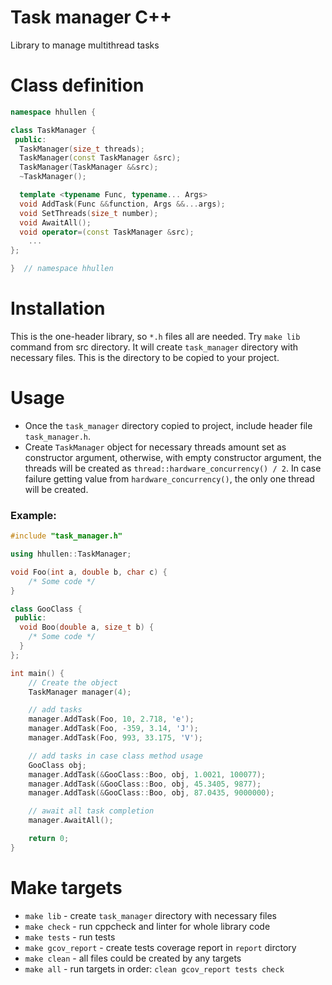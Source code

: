 # Task manager C++

Library to manage multithread tasks

# Class definition
```c++
namespace hhullen {

class TaskManager {
 public:
  TaskManager(size_t threads);
  TaskManager(const TaskManager &src);
  TaskManager(TaskManager &&src);
  ~TaskManager();

  template <typename Func, typename... Args>
  void AddTask(Func &&function, Args &&...args);
  void SetThreads(size_t number);
  void AwaitAll();
  void operator=(const TaskManager &src);
    ...
};

}  // namespace hhullen
```

# Installation
This is the one-header library, so `*.h` files all are needed. Try `make lib` command from src directory. It will create `task_manager` directory with necessary files. This is the directory to be copied to your project.

# Usage
- Once the `task_manager` directory copied to project, include header file `task_manager.h`.  
- Create `TaskManager` object for necessary threads amount set as constructor argument, otherwise, with empty constructor argument, the threads will be created as `thread::hardware_concurrency() / 2`. In case failure getting value from `hardware_concurrency()`, the only one thread will be created.
### Example:
```c++
#include "task_manager.h"

using hhullen::TaskManager;

void Foo(int a, double b, char c) {
    /* Some code */
}

class GooClass {
 public:
  void Boo(double a, size_t b) {
    /* Some code */
  }
};

int main() {
    // Create the object
    TaskManager manager(4);

    // add tasks
    manager.AddTask(Foo, 10, 2.718, 'e');
    manager.AddTask(Foo, -359, 3.14, 'J');
    manager.AddTask(Foo, 993, 33.175, 'V');

    // add tasks in case class method usage
    GooClass obj;
    manager.AddTask(&GooClass::Boo, obj, 1.0021, 100077);
    manager.AddTask(&GooClass::Boo, obj, 45.3405, 9877);
    manager.AddTask(&GooClass::Boo, obj, 87.0435, 9000000);

    // await all task completion
    manager.AwaitAll();

    return 0;
}
```

# Make targets
- `make lib` - create `task_manager` directory with necessary files
- `make check` - run cppcheck and linter for whole library code
- `make tests` - run tests
- `make gcov_report` - create tests coverage report in `report` dirctory
- `make clean` - all files could be created by any targets
- `make all` - run targets in order: `clean gcov_report tests check`